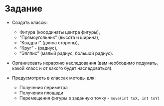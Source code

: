 # Задание
* Создать классы:
  - Фигура (координаты центра фигуры), 
  - “Прямоугольник” (высота и ширина), 
  - “Квадрат” (длина стороны), 
  - “Круг” - (радиус), 
  - “Эллпис” (малый радиус, большой радиус).


* Организовать иерархию наследования (вам необходимо подумать, какой класс и от какого будет наследоваться).


* Предусмотреть в классах методы для:
  - Получения периметра
  - Получения площади
  - Перемещения фигуры в заданную точку - `move(int toX, int toY)`

